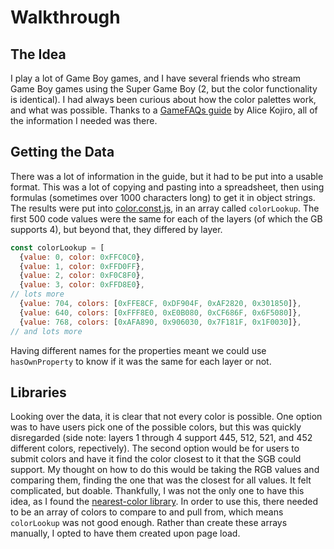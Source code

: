 # Walkthrough

## The Idea

I play a lot of Game Boy games, and I have several friends who stream Game Boy games using the Super Game Boy (2, but the color functionality is identical). I had always been curious about how the color palettes work, and what was possible. Thanks to a [GameFAQs guide](https://gamefaqs.gamespot.com/snes/588731-super-game-boy/faqs/58647) by Alice Kojiro, all of the information I needed was there.

## Getting the Data

There was a lot of information in the guide, but it had to be put into a usable format. This was a lot of copying and pasting into a spreadsheet, then using formulas (sometimes over 1000 characters long) to get it in object strings. The results were put into [color.const.js](js/color.const.js), in an array called `colorLookup`. The first 500 code values were the same for each of the layers (of which the GB supports 4), but beyond that, they differed by layer.

```js
const colorLookup = [
  {value: 0, color: 0xFFC0C0},
  {value: 1, color: 0xFFD0FF},
  {value: 2, color: 0xF0C8F0},
  {value: 3, color: 0xFFD8E0},
// lots more
  {value: 704, colors: [0xFFE8CF, 0xDF904F, 0xAF2820, 0x301850]},
  {value: 640, colors: [0xFFF8E0, 0xE0B080, 0xCF686F, 0x6F5080]},
  {value: 768, colors: [0xAFA890, 0x906030, 0x7F181F, 0x1F0030]},
// and lots more
```

Having different names for the properties meant we could use `hasOwnProperty` to know if it was the same for each layer or not.

## Libraries

Looking over the data, it is clear that not every color is possible. One option was to have users pick one of the possible colors, but this was quickly disregarded (side note: layers 1 through 4 support 445, 512, 521, and 452 different colors, repectively). The second option would be for users to submit colors and have it find the color closest to it that the SGB could support. My thought on how to do this would be taking the RGB values and comparing them, finding the one that was the closest for all values. It felt complicated, but doable. Thankfully, I was not the only one to have this idea, as I found the [nearest-color library](https://github.com/dtao/nearest-color). In order to use this, there needed to be an array of colors to compare to and pull from, which means `colorLookup` was not good enough. Rather than create these arrays manually, I opted to have them created upon page load.